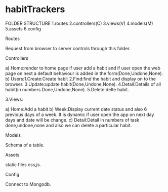 # habitTrackers
FOLDER STRUCTURE
1.routes
2.controllers(C)
3.views(V)
4.models(M)
5.assets
6.config

Routes

Request from browser to server controls through this folder.

Controllers

a) Home:render to home page if user add a habit and
       if user open the web page on next a default behaviour is added in the form(Done,Undone,None).
b) Users:1.Create:Create habit
        2.Find:find the habit and display on to the browser.
        3.Update:update habit(Done,Undone,None).
        4.Detail:Details of all habit(in numbers Done,Undone,None).
        5.Delete:delte habit.
        
3.Views:

a) Home:Add a habit
b) Week:Display current date status and also 6 previous days of a week.
        It is dynamic if user open the app on next day days and date will be change.
c) Detail:Detail in numbers of task done,undone,none and
          also we can delete a particular habit.

Models

Schema of a table.

Assets

static files css,js.

Config

Connect to Mongodb.
